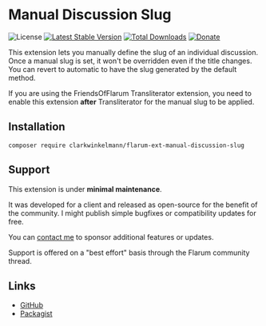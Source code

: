 # Manual Discussion Slug

![License](https://img.shields.io/badge/license-MIT-blue.svg) [![Latest Stable Version](https://img.shields.io/packagist/v/clarkwinkelmann/flarum-ext-manual-discussion-slug.svg)](https://packagist.org/packages/clarkwinkelmann/flarum-ext-manual-discussion-slug) [![Total Downloads](https://img.shields.io/packagist/dt/clarkwinkelmann/flarum-ext-manual-discussion-slug.svg)](https://packagist.org/packages/clarkwinkelmann/flarum-ext-manual-discussion-slug) [![Donate](https://img.shields.io/badge/paypal-donate-yellow.svg)](https://www.paypal.me/clarkwinkelmann)

This extension lets you manually define the slug of an individual discussion.
Once a manual slug is set, it won't be overridden even if the title changes.
You can revert to automatic to have the slug generated by the default method.

If you are using the FriendsOfFlarum Transliterator extension, you need to enable this extension **after** Transliterator for the manual slug to be applied.

## Installation

    composer require clarkwinkelmann/flarum-ext-manual-discussion-slug

## Support

This extension is under **minimal maintenance**.

It was developed for a client and released as open-source for the benefit of the community.
I might publish simple bugfixes or compatibility updates for free.

You can [contact me](https://clarkwinkelmann.com/flarum) to sponsor additional features or updates.

Support is offered on a "best effort" basis through the Flarum community thread.

## Links

- [GitHub](https://github.com/clarkwinkelmann/flarum-ext-manual-discussion-slug)
- [Packagist](https://packagist.org/packages/clarkwinkelmann/flarum-ext-manual-discussion-slug)
